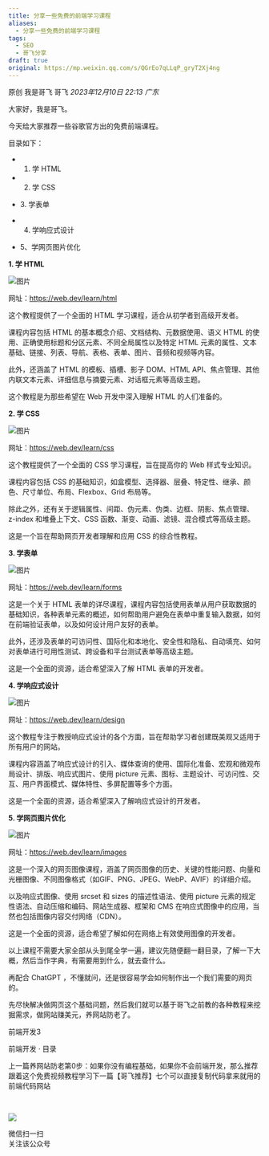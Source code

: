 ```yaml
---
title: 分享一些免费的前端学习课程
aliases:
  - 分享一些免费的前端学习课程
tags:
  - SEO
  - 哥飞分享
draft: true
original: https://mp.weixin.qq.com/s/QGrEo7qLLqP_gryT2Xj4ng
---
```



原创 我是哥飞 哥飞 _2023年12月10日 22:13_ _广东_

大家好，我是哥飞。

今天给大家推荐一些谷歌官方出的免费前端课程。

目录如下：  

- 1. 学 HTML
    
- 2. 学 CSS
    
- 3. 学表单
    
- 4. 学响应式设计
    
- 5、学网页图片优化
    
      
    

**1. 学 HTML** 

![图片](https://mmbiz.qpic.cn/sz_mmbiz_png/LBrX00GQeicv9tx4iabumnl9SnxzVHp4ZibiblnhZuvfB2T0ZRRh2QXPERgvt7kphobxM6SYT4foHC3ALyib8Tcttag/640?wx_fmt=png&from=appmsg&tp=webp&wxfrom=5&wx_lazy=1&wx_co=1)

网址：https://web.dev/learn/html

这个教程提供了一个全面的 HTML 学习课程，适合从初学者到高级开发者。

课程内容包括 HTML 的基本概念介绍、文档结构、元数据使用、语义 HTML 的使用、正确使用标题和分区元素、不同全局属性以及特定 HTML 元素的属性、文本基础、链接、列表、导航、表格、表单、图片、音频和视频等内容。

此外，还涵盖了 HTML 的模板、插槽、影子 DOM、HTML API、焦点管理、其他内联文本元素、详细信息与摘要元素、对话框元素等高级主题。

这个教程是为那些希望在 Web 开发中深入理解 HTML 的人们准备的。

  

**2. 学 CSS** 

![图片](https://mmbiz.qpic.cn/sz_mmbiz_png/LBrX00GQeicv9tx4iabumnl9SnxzVHp4Zibm3SDpLL4icibSsa9WG4KOLxsgYxmYfKhku8hMiaUGNTVk569jF9dF8u0A/640?wx_fmt=png&from=appmsg&tp=webp&wxfrom=5&wx_lazy=1&wx_co=1)

网址：https://web.dev/learn/css

这个教程提供了一个全面的 CSS 学习课程，旨在提高你的 Web 样式专业知识。

课程内容包括 CSS 的基础知识，如盒模型、选择器、层叠、特定性、继承、颜色、尺寸单位、布局、Flexbox、Grid 布局等。

除此之外，还有关于逻辑属性、间距、伪元素、伪类、边框、阴影、焦点管理、z-index 和堆叠上下文、CSS 函数、渐变、动画、滤镜、混合模式等高级主题。

这是一个旨在帮助网页开发者理解和应用 CSS 的综合性教程。

  

**3. 学表单** 

![图片](https://mmbiz.qpic.cn/sz_mmbiz_png/LBrX00GQeicv9tx4iabumnl9SnxzVHp4ZibOrqiay0m6foic3yyreTeUdmd86HXBVsibKWBwqCQZUCHVbYjuz8AMdLwQ/640?wx_fmt=png&from=appmsg&tp=webp&wxfrom=5&wx_lazy=1&wx_co=1)

网址：https://web.dev/learn/forms

这是一个关于 HTML 表单的详尽课程，课程内容包括使用表单从用户获取数据的基础知识，各种表单元素的概述，如何帮助用户避免在表单中重复输入数据，如何在前端验证表单，以及如何设计用户友好的表单。

此外，还涉及表单的可访问性、国际化和本地化、安全性和隐私、自动填充、如何对表单进行可用性测试、跨设备和平台测试表单等高级主题。

这是一个全面的资源，适合希望深入了解 HTML 表单的开发者。

  

**4. 学响应式设计**

![图片](https://mmbiz.qpic.cn/sz_mmbiz_png/LBrX00GQeicv9tx4iabumnl9SnxzVHp4ZibM5J1Y3B8L4ASDzIcRYuSu7kDlZ8mibewVe54konBFsjiaAgc9XQW5JiaA/640?wx_fmt=png&from=appmsg&tp=webp&wxfrom=5&wx_lazy=1&wx_co=1)

网址：https://web.dev/learn/design

这个教程专注于教授响应式设计的各个方面，旨在帮助学习者创建既美观又适用于所有用户的网站。

课程内容涵盖了响应式设计的引入、媒体查询的使用、国际化准备、宏观和微观布局设计、排版、响应式图片、使用 picture 元素、图标、主题设计、可访问性、交互、用户界面模式、媒体特性、多屏配置等多个方面。

这是一个全面的资源，适合希望深入了解响应式设计的开发者。

  

**5. 学网页图片优化**

![图片](https://mmbiz.qpic.cn/sz_mmbiz_png/LBrX00GQeicv9tx4iabumnl9SnxzVHp4ZibsIolnv1icicO0DD5zYRlics9S7ojQLJ0tbHAd24FbojT9p1gtEZGKxJlw/640?wx_fmt=png&from=appmsg&tp=webp&wxfrom=5&wx_lazy=1&wx_co=1)

网址：https://web.dev/learn/images

这是一个深入的网页图像课程，涵盖了网页图像的历史、关键的性能问题、向量和光栅图像、不同图像格式（如GIF、PNG、JPEG、WebP、AVIF）的详细介绍。

以及响应式图像、使用 srcset 和 sizes 的描述性语法、使用 picture 元素的规定性语法、自动压缩和编码、网站生成器、框架和 CMS 在响应式图像中的应用，当然也包括图像内容交付网络（CDN）。

这是一个全面的资源，适合希望了解如何在网络上有效使用图像的开发者。

  

以上课程不需要大家全部从头到尾全学一遍，建议先随便翻一翻目录，了解一下大概，然后当作字典，有需要用到什么，就去查什么。  

再配合 ChatGPT ，不懂就问，还是很容易学会如何制作出一个我们需要的网页的。  

先尽快解决做网页这个基础问题，然后我们就可以基于哥飞之前教的各种教程来挖掘需求，做网站赚美元，养网站防老了。  

前端开发3

前端开发 · 目录

上一篇养网站防老第0步：如果你没有编程基础，如果你不会前端开发，那么推荐跟着这个免费视频教程学习下一篇【哥飞推荐】七个可以直接复制代码拿来就用的前端代码网站

​

![](https://mp.weixin.qq.com/mp/qrcode?scene=10000004&size=102&__biz=MjM5OTIzMzYyMA==&mid=2650081472&idx=1&sn=ddbc5578993509e5499e2d411c28cb18&send_time=)

微信扫一扫  
关注该公众号